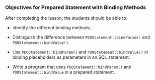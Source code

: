 ### Objectives for Prepared Statement with Binding Methods

After completing the lesson, the students should be able to:

- Identify the different binding methods.

- Distinguish the difference between `PDOStatement::bindParam()` and `PDOStatement::bindValue()`.

- Use `PDOStatement::bindParam()` and `PDOStatement::bindValue()` in binding placeholders as parameters in an SQL statement.

- Write a program that uses `PDOStatement::bindParam()` and `PDOStatement::bindValue` in a prepared statement.
